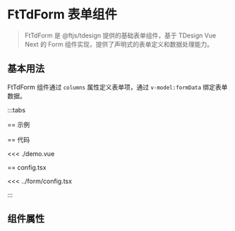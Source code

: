 # FtTdForm 表单组件

> FtTdForm 是 @ftjs/tdesign 提供的基础表单组件，基于 TDesign Vue Next 的 Form 组件实现，提供了声明式的表单定义和数据处理能力。

## 基本用法

FtTdForm 组件通过 `columns` 属性定义表单项，通过 `v-model:formData` 绑定表单数据。

<script setup lang="ts">
import Form from "./demo.vue";
</script>

:::tabs

== 示例

<Form />

== 代码

<<< ./demo.vue

== config.tsx

<<< ../form/config.tsx

:::

## 组件属性

<!--@include: ../shared/form-types.md-->
